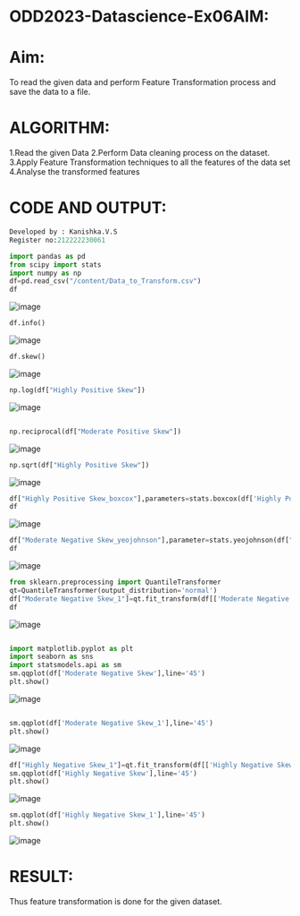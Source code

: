 # ODD2023-Datascience-Ex06AIM:
# Aim:
To read the given data and perform Feature Transformation process and save the data to a file.
# ALGORITHM:
1.Read the given Data
2.Perform Data cleaning process on the dataset.
3.Apply Feature Transformation techniques to all the features of the data set
4.Analyse the transformed features

# CODE AND OUTPUT:
```py
Developed by : Kanishka.V.S
Register no:212222230061
```
```py
import pandas as pd
from scipy import stats
import numpy as np
df=pd.read_csv("/content/Data_to_Transform.csv")
df
```
![image](https://github.com/kanishka2305/ODD2023-Datascience-Ex06/assets/113497357/e29355e6-30ad-4bcb-a7e6-4e35aa4e9cf8)
```py
df.info()
```
![image](https://github.com/kanishka2305/ODD2023-Datascience-Ex06/assets/113497357/8610adb9-9a7d-48f3-853f-02d22a614bd0)

```py
df.skew()

```
![image](https://github.com/kanishka2305/ODD2023-Datascience-Ex06/assets/113497357/9b4702ee-76dc-4168-9383-20ef4b509057)
```py
np.log(df["Highly Positive Skew"])
```
![image](https://github.com/kanishka2305/ODD2023-Datascience-Ex06/assets/113497357/aab2ff28-b999-4ca7-8de1-44f43ddebcd7)
```py

np.reciprocal(df["Moderate Positive Skew"])
```
![image](https://github.com/kanishka2305/ODD2023-Datascience-Ex06/assets/113497357/b5c8e172-2b65-430c-8732-354fc199be53)
```py
np.sqrt(df["Highly Positive Skew"])
```
![image](https://github.com/kanishka2305/ODD2023-Datascience-Ex06/assets/113497357/26d76bdf-f080-46ee-a00c-bb827cc9536f)
```py
df["Highly Positive Skew_boxcox"],parameters=stats.boxcox(df['Highly Positive Skew'])
df
```
![image](https://github.com/kanishka2305/ODD2023-Datascience-Ex06/assets/113497357/b2845902-6dcd-4ccd-914d-c982ca074150)
```py
df["Moderate Negative Skew_yeojohnson"],parameter=stats.yeojohnson(df["Moderate Negative Skew"])
df
```
![image](https://github.com/kanishka2305/ODD2023-Datascience-Ex06/assets/113497357/9cc128f2-22f1-4e93-bf4e-65a87af90861)
```py
from sklearn.preprocessing import QuantileTransformer
qt=QuantileTransformer(output_distribution='normal')
df["Moderate Negative Skew_1"]=qt.fit_transform(df[['Moderate Negative Skew']])
df
```
![image](https://github.com/kanishka2305/ODD2023-Datascience-Ex06/assets/113497357/bab84b66-b2e7-4f10-9ea3-4b2190ac7fab)
```py

import matplotlib.pyplot as plt
import seaborn as sns
import statsmodels.api as sm
sm.qqplot(df['Moderate Negative Skew'],line='45')
plt.show()
```
![image](https://github.com/kanishka2305/ODD2023-Datascience-Ex06/assets/113497357/e150fd33-5f00-4e62-878c-f21d21b47a9e)
```py

sm.qqplot(df['Moderate Negative Skew_1'],line='45')
plt.show()
```
![image](https://github.com/kanishka2305/ODD2023-Datascience-Ex06/assets/113497357/5845528f-3703-449b-af04-2e154a84787c)
```py
df["Highly Negative Skew_1"]=qt.fit_transform(df[['Highly Negative Skew']])
sm.qqplot(df['Highly Negative Skew'],line='45')
plt.show()
```
![image](https://github.com/kanishka2305/ODD2023-Datascience-Ex06/assets/113497357/fded0806-4461-46d8-8de0-d96781989a3e)
```py
sm.qqplot(df['Highly Negative Skew_1'],line='45')
plt.show()
```
![image](https://github.com/kanishka2305/ODD2023-Datascience-Ex06/assets/113497357/fc04c9ab-7a63-441a-a9db-08cf5a650128)

# RESULT:
Thus feature transformation is done for the given dataset.


